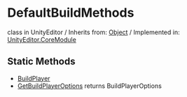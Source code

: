 # DefaultBuildMethods
class in UnityEditor
 / Inherits from: <a href="https://docs.unity3d.com/6000.2/Documentation/ScriptReference/Object.html">Object</a> / Implemented in: <a href="https://docs.unity3d.com/6000.2/Documentation/ScriptReference/UnityEditor.CoreModule.html">UnityEditor.CoreModule</a>

## Static Methods
- <a href="https://docs.unity3d.com/6000.2/Documentation/ScriptReference/DefaultBuildMethods.BuildPlayer.html">BuildPlayer</a>
- <a href="https://docs.unity3d.com/6000.2/Documentation/ScriptReference/DefaultBuildMethods.GetBuildPlayerOptions.html">GetBuildPlayerOptions</a> returns BuildPlayerOptions
